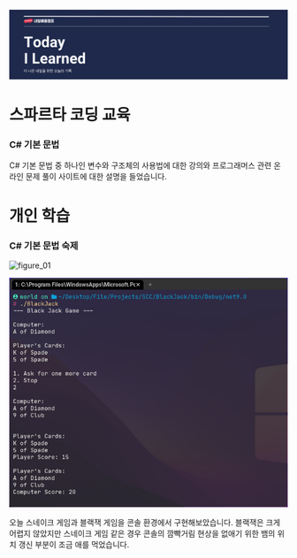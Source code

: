 ![footer](../.resources/footer/33.png)

# 스파르타 코딩 교육

### C# 기본 문법

C# 기본 문법 중 하나인 변수와 구조체의 사용법에 대한 강의와 프로그래머스 관련 온라인 문제 풀이 사이트에 대한 설명을 들었습니다.

# 개인 학습

### C# 기본 문법 숙제

![figure_01](,,/.resources/2025_07_08_01.png)

![figure_02](../.resources/2025_07_08_02.png)

오늘 스네이크 게임과 블랙잭 게임을 콘솔 환경에서 구현해보았습니다. 블랙잭은 크게 어렵지 않았지만 스네이크 게임 같은 경우 콘솔의 깜빡거림 현상을 없애기 위한 뱀의 위치 갱신 부분이 조금 애를 먹었습니다. 
